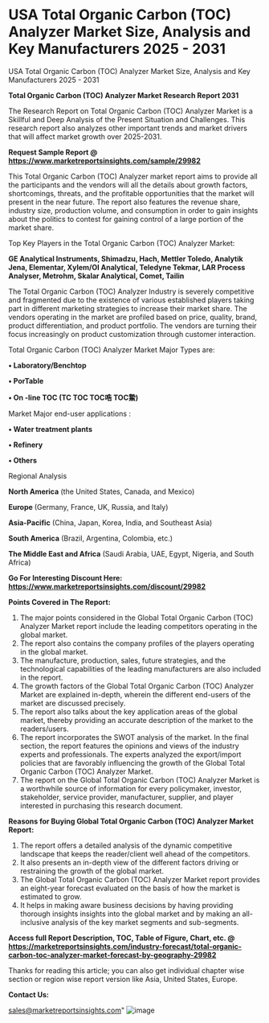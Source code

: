 # USA Total Organic Carbon (TOC) Analyzer Market Size, Analysis and Key Manufacturers 2025 - 2031
 USA Total Organic Carbon (TOC) Analyzer Market Size, Analysis and Key Manufacturers 2025 - 2031

<strong>Total Organic Carbon (TOC) Analyzer Market Research Report 2031</strong>

The Research Report on Total Organic Carbon (TOC) Analyzer Market is a Skillful and Deep Analysis of the Present Situation and Challenges. This research report also analyzes other important trends and market drivers that will affect market growth over 2025-2031.

<strong>Request Sample Report @ <a href=https://www.marketreportsinsights.com/sample/29982>https://www.marketreportsinsights.com/sample/29982</a></strong>

This Total Organic Carbon (TOC) Analyzer market report aims to provide all the participants and the vendors will all the details about growth factors, shortcomings, threats, and the profitable opportunities that the market will present in the near future. The report also features the revenue share, industry size, production volume, and consumption in order to gain insights about the politics to contest for gaining control of a large portion of the market share.

Top Key Players in the Total Organic Carbon (TOC) Analyzer Market:

<strong>GE Analytical Instruments, Shimadzu, Hach, Mettler Toledo, Analytik Jena, Elementar, Xylem/OI Analytical, Teledyne Tekmar, LAR Process Analyser, Metrohm, Skalar Analytical, Comet, Tailin</strong>

The Total Organic Carbon (TOC) Analyzer Industry is severely competitive and fragmented due to the existence of various established players taking part in different marketing strategies to increase their market share. The vendors operating in the market are profiled based on price, quality, brand, product differentiation, and product portfolio. The vendors are turning their focus increasingly on product customization through customer interaction.

Total Organic Carbon (TOC) Analyzer Market Major Types are:

<strong>• Laboratory/Benchtop

• PorTable

• On -line TOC (TC TOC TOC哠 TOC䲀)</strong>

Market Major end-user applications :

<strong>• Water treatment plants

• Refinery

• Others</strong>

Regional Analysis

</u><strong><b>North America</b></strong> (the United States, Canada, and Mexico)

<strong><b>Europe </b></strong>(Germany, France, UK, Russia, and Italy)

<strong><b>Asia-Pacific</b></strong> (China, Japan, Korea, India, and Southeast Asia)

<strong><b>South America</b></strong> (Brazil, Argentina, Colombia, etc.)

<strong><b>The Middle East and Africa</b></strong> (Saudi Arabia, UAE, Egypt, Nigeria, and South Africa)

<strong>Go For Interesting Discount Here: <a href=https://www.marketreportsinsights.com/discount/29982>https://www.marketreportsinsights.com/discount/29982</a></strong>

<strong>Points Covered in The Report:</strong>
<ol>
  <li>The major points considered in the Global Total Organic Carbon (TOC) Analyzer Market report include the leading competitors operating in the global market.</li>
  <li>The report also contains the company profiles of the players operating in the global market.</li>
  <li>The manufacture, production, sales, future strategies, and the technological capabilities of the leading manufacturers are also included in the report.</li>
  <li>The growth factors of the Global Total Organic Carbon (TOC) Analyzer Market are explained in-depth, wherein the different end-users of the market are discussed precisely.</li>
  <li>The report also talks about the key application areas of the global market, thereby providing an accurate description of the market to the readers/users.</li>
  <li>The report incorporates the SWOT analysis of the market. In the final section, the report features the opinions and views of the industry experts and professionals. The experts analyzed the export/import policies that are favorably influencing the growth of the Global Total Organic Carbon (TOC) Analyzer Market.</li>
  <li>The report on the Global Total Organic Carbon (TOC) Analyzer Market is a worthwhile source of information for every policymaker, investor, stakeholder, service provider, manufacturer, supplier, and player interested in purchasing this research document.</li>
</ol>
<strong>Reasons for Buying Global Total Organic Carbon (TOC) Analyzer Market Report:</strong>

<ol>
  <li>The report offers a detailed analysis of the dynamic competitive landscape that keeps the reader/client well ahead of the competitors.</li>
  <li>It also presents an in-depth view of the different factors driving or restraining the growth of the global market.</li>
  <li>The Global Total Organic Carbon (TOC) Analyzer Market report provides an eight-year forecast evaluated on the basis of how the market is estimated to grow.</li>
  <li>It helps in making aware business decisions by having providing thorough insights insights into the global market and by making an all-inclusive analysis of the key market segments and sub-segments.</li>
</ol>
<strong>Access full Report Description, TOC, Table of Figure, Chart, etc. @ <a href=https://marketreportsinsights.com/industry-forecast/total-organic-carbon-toc-analyzer-market-forecast-by-geography-29982>https://marketreportsinsights.com/industry-forecast/total-organic-carbon-toc-analyzer-market-forecast-by-geography-29982</a></strong>


Thanks for reading this article; you can also get individual chapter wise section or region wise report version like Asia, United States, Europe.

<strong>Contact Us:</strong>

sales@marketreportsinsights.com"
![image](https://github.com/user-attachments/assets/4ee9b2b4-f6eb-4fd8-9f0c-d449b380aa16)
